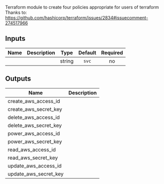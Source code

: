 Terraform module to create four policies appropriate for users of terraform
Thanks to:
https://github.com/hashicorp/terraform/issues/2834#issuecomment-274517966
## Inputs

| Name | Description | Type | Default | Required |
|------|-------------|:----:|:-----:|:-----:|
|  |  | string | `svc` | no |

## Outputs

| Name | Description |
|------|-------------|
| create_aws_access_id |  |
| create_aws_secret_key |  |
| delete_aws_access_id |  |
| delete_aws_secret_key |  |
| power_aws_access_id |  |
| power_aws_secret_key |  |
| read_aws_access_id |  |
| read_aws_secret_key |  |
| update_aws_access_id |  |
| update_aws_secret_key |  |

